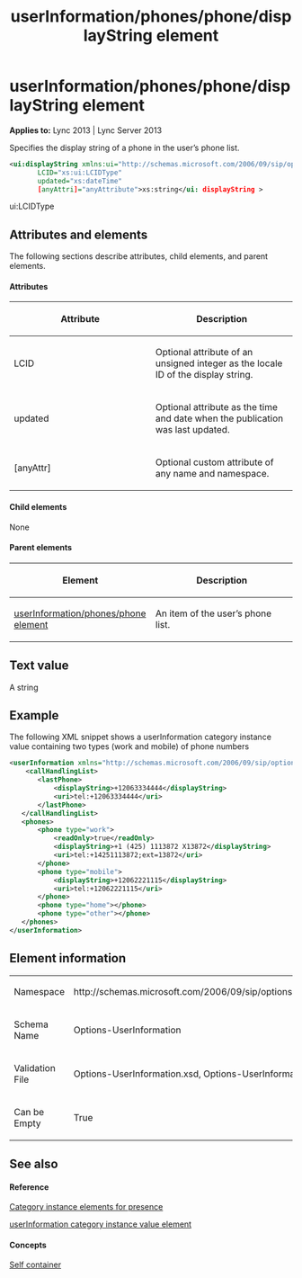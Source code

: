 ﻿---
title: userInformation/phones/phone/displayString element
TOCTitle: userInformation/phones/phone/displayString element
ms:assetid: 4ea422f9-65bb-47de-b745-f9e121fa2a31
ms:mtpsurl: https://msdn.microsoft.com/en-us/library/Dn438977(v=office.15)
ms:contentKeyID: 57094063
ms.date: 07/24/2014
mtps_version: v=office.15
dev_langs:
- xml
---

# userInformation/phones/phone/displayString element


**Applies to:** Lync 2013 | Lync Server 2013

Specifies the display string of a phone in the user’s phone list.

```xml
<ui:displayString xmlns:ui="http://schemas.microsoft.com/2006/09/sip/options/userInformation" 
       LCID="xs:ui:LCIDType" 
       updated="xs:dateTime"
       [anyAttri]="anyAttribute">xs:string</ui: displayString >
```

ui:LCIDType

## Attributes and elements

The following sections describe attributes, child elements, and parent elements.

#### Attributes

<table>
<colgroup>
<col style="width: 50%" />
<col style="width: 50%" />
</colgroup>
<thead>
<tr class="header">
<th><p>Attribute</p></th>
<th><p>Description</p></th>
</tr>
</thead>
<tbody>
<tr class="odd">
<td><p>LCID</p></td>
<td><p>Optional attribute of an unsigned integer as the locale ID of the display string.</p></td>
</tr>
<tr class="even">
<td><p>updated</p></td>
<td><p>Optional attribute as the time and date when the publication was last updated.</p></td>
</tr>
<tr class="odd">
<td><p>[anyAttr]</p></td>
<td><p>Optional custom attribute of any name and namespace.</p></td>
</tr>
</tbody>
</table>


#### Child elements

None

#### Parent elements

<table>
<colgroup>
<col style="width: 50%" />
<col style="width: 50%" />
</colgroup>
<thead>
<tr class="header">
<th><p>Element</p></th>
<th><p>Description</p></th>
</tr>
</thead>
<tbody>
<tr class="odd">
<td><p><a href="userinformation-phones-phone-element.md">userInformation/phones/phone element</a></p></td>
<td><p>An item of the user’s phone list.</p></td>
</tr>
</tbody>
</table>


## Text value

A string

## Example

The following XML snippet shows a userInformation category instance value containing two types (work and mobile) of phone numbers

```xml
<userInformation xmlns="http://schemas.microsoft.com/2006/09/sip/options/userInformation">
    <callHandlingList>
       <lastPhone>
           <displayString>+12063334444</displayString>
           <uri>tel:+12063334444</uri>
       </lastPhone>
   </callHandlingList>
   <phones>
       <phone type="work">
           <readOnly>true</readOnly>
           <displayString>+1 (425) 1113872 X13872</displayString>
           <uri>tel:+14251113872;ext=13872</uri>
       </phone>
       <phone type="mobile">
           <displayString>+12062221115</displayString>
           <uri>tel:+12062221115</uri>
       </phone>
       <phone type="home"></phone>
       <phone type="other"></phone>
   </phones>
</userInformation>
```

## Element information

<table>
<colgroup>
<col style="width: 50%" />
<col style="width: 50%" />
</colgroup>
<tbody>
<tr class="odd">
<td><p>Namespace</p></td>
<td><p>http://schemas.microsoft.com/2006/09/sip/options/userInformation</p></td>
</tr>
<tr class="even">
<td><p>Schema Name</p></td>
<td><p>Options-UserInformation</p></td>
</tr>
<tr class="odd">
<td><p>Validation File</p></td>
<td><p>Options-UserInformation.xsd, Options-UserInformationtypes.xsd</p></td>
</tr>
<tr class="even">
<td><p>Can be Empty</p></td>
<td><p>True</p></td>
</tr>
</tbody>
</table>


## See also

#### Reference

[Category instance elements for presence](category-instance-elements-for-presence.md)

[userInformation category instance value element](userinformation-category-instance-value-element.md)

#### Concepts

[Self container](self-container.md)

